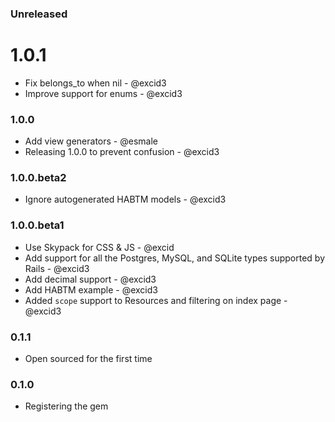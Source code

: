 ### Unreleased

# 1.0.1

* Fix belongs_to when nil - @excid3
* Improve support for enums - @excid3

### 1.0.0

* Add view generators - @esmale
* Releasing 1.0.0 to prevent confusion - @excid3

### 1.0.0.beta2

* Ignore autogenerated HABTM models - @excid3

### 1.0.0.beta1

* Use Skypack for CSS & JS - @excid
* Add support for all the Postgres, MySQL, and SQLite types supported by Rails - @excid3
* Add decimal support - @excid3
* Add HABTM example - @excid3
* Added `scope` support to Resources and filtering on index page - @excid3

### 0.1.1

* Open sourced for the first time

### 0.1.0

* Registering the gem
